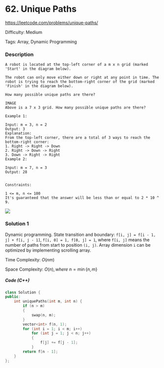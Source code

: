 # 62. Unique Paths

<https://leetcode.com/problems/unique-paths/>

Difficulty: Medium

Tags: Array, Dynamic Programming

### Description
```plain
A robot is located at the top-left corner of a m x n grid (marked 'Start' in the diagram below).

The robot can only move either down or right at any point in time. The robot is trying to reach the bottom-right corner of the grid (marked 'Finish' in the diagram below).

How many possible unique paths are there?

IMAGE
Above is a 7 x 3 grid. How many possible unique paths are there?

Example 1:

Input: m = 3, n = 2
Output: 3
Explanation:
From the top-left corner, there are a total of 3 ways to reach the bottom-right corner:
1. Right -> Right -> Down
2. Right -> Down -> Right
3. Down -> Right -> Right
Example 2:

Input: m = 7, n = 3
Output: 28
 

Constraints:

1 <= m, n <= 100
It's guaranteed that the answer will be less than or equal to 2 * 10 ^ 9.
```
![](https://assets.leetcode.com/uploads/2018/10/22/robot_maze.png)

### Solution 1
Dynamic programming. State transition and boundary:
`f[i, j] = f[i - 1, j] + f[i, j - 1]`,
`f[i, 0] = 1, f[0, j] = 1`,
where `f[i, j]` means the number of paths from start to position `(i, j)`. Array dimension `i` can be optimized by implementing scrolling array.

Time Complexity: $O(nm)$

Space Complexity: $O(n), where \ n = \min \{ n, m \}$

##### Code (C++)
```cpp
class Solution {
public:
    int uniquePaths(int m, int n) {
        if (n > m)
        {
            swap(n, m);
        }
        vector<int> f(n, 1);
        for (int i = 1; i < m; i++)
            for (int j = 1; j < n; j++)
            {
                f[j] += f[j - 1];
            }
        return f[n - 1];
    }
};
```
